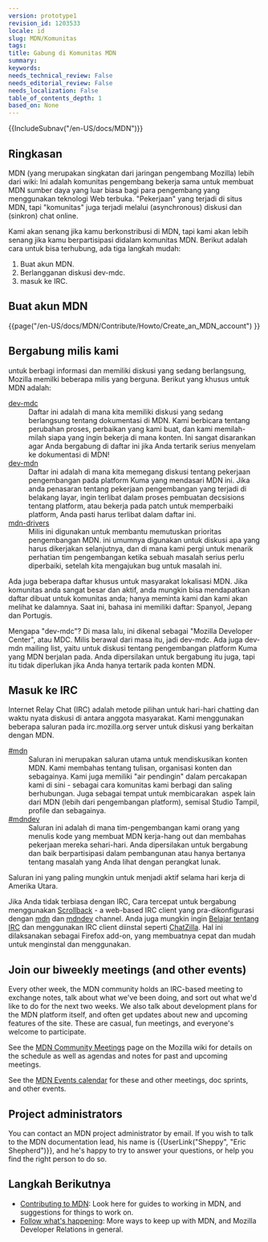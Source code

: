 ```yaml
---
version: prototype1
revision_id: 1203533
locale: id
slug: MDN/Komunitas
tags: 
title: Gabung di Komunitas MDN
summary: 
keywords: 
needs_technical_review: False
needs_editorial_review: False
needs_localization: False
table_of_contents_depth: 1
based_on: None
---
```

<div>{{IncludeSubnav("/en-US/docs/MDN")}}</div>

<h2 id="Ringkasan">Ringkasan</h2>

<div class="summary">
<p><span id="result_box" lang="id"><span class="hps">MDN</span> <span class="atn hps">(</span><span>yang</span> <span class="hps">merupakan singkatan dari</span> <span class="hps">jaringan</span> <span class="hps">pengembang</span> <span class="hps">Mozilla</span><span>)</span> <span class="hps">lebih dari</span> <span class="hps">wiki</span><span>:</span> <span class="hps">Ini adalah</span> <span class="hps">komunitas pengembang</span> <span class="hps">bekerja sama untuk membuat</span> <span class="hps">MDN</span> <span class="hps">sumber daya</span> <span class="hps">yang luar biasa</span> <span class="hps">bagi para pengembang</span> <span class="hps">yang menggunakan</span> <span class="hps">teknologi</span> <span class="hps">Web</span> <span class="hps">terbuka</span><span>.</span> <span class="hps">"Pekerjaan</span><span>"</span> <span class="hps">yang terjadi</span> <span class="hps">di situs</span> <span class="hps">MDN</span><span>,</span> <span class="hps">tapi</span> <span class="atn hps">"</span><span>komunitas</span><span>"</span> <span class="hps">juga</span> <span class="hps">terjadi</span> <span class="hps">melalui</span> <span class="atn hps">(</span><span>asynchronous</span><span>)</span> <span class="hps">diskusi</span> <span class="hps">dan</span> <span class="atn hps">(</span><span>sinkron</span><span>)</span> <span class="hps">chat online</span><span>.</span></span></p>
</div>

<p>Kami akan senang jika kamu berkonstribusi di MDN, tapi kami akan lebih senang jika kamu berpartisipasi didalam komunitas MDN. Berikut adalah cara untuk bisa terhubung, ada tiga langkah mudah:</p>

<ol>
 <li>Buat akun MDN.</li>
 <li>Berlangganan diskusi dev-mdc.</li>
 <li>masuk ke IRC.</li>
</ol>

<h2 id="Buat_akun_MDN">Buat akun MDN</h2>

<p>{{page("/en-US/docs/MDN/Contribute/Howto/Create_an_MDN_account") }}</p>

<h2 id="Bergabung_milis_kami">Bergabung milis kami</h2>

<p>untuk berbagi informasi dan memiliki diskusi yang sedang berlangsung, Mozilla memilki beberapa milis yang berguna. Berikut yang khusus untuk MDN adalah:</p>

<dl>
 <dt><a href="https://lists.mozilla.org/listinfo/dev-mdc">dev-mdc</a></dt>
 <dd><span id="result_box" lang="id"><span class="hps">Daftar ini</span> <span class="hps">adalah di mana</span> <span class="hps">kita memiliki</span> <span class="hps">diskusi yang sedang berlangsung</span> <span class="hps">tentang</span> <span class="hps">dokumentasi di</span> <span class="hps">MDN</span><span>.</span> <span class="hps">Kami</span> <span class="hps">berbicara tentang</span> <span class="hps">perubahan proses</span><span>,</span> <span class="hps">perbaikan</span> <span class="hps">yang kami buat</span><span>,</span> <span class="hps">dan kami</span> <span class="hps">memilah-milah</span> <span class="hps">siapa yang</span> <span class="hps">ingin bekerja</span> <span class="hps">di mana</span> <span class="hps">konten</span><span>.</span> <span class="hps">Ini</span> <span class="hps">sangat disarankan agar Anda</span> <span class="hps">bergabung</span> <span class="hps">di daftar ini jika</span> <span class="hps">Anda tertarik</span> <span class="hps">serius</span> <span class="hps">menyelam ke</span> <span class="hps">dokumentasi di</span> <span class="hps">MDN</span><span>!</span></span></dd>
 <dt><a href="https://lists.mozilla.org/listinfo/dev-mdn">dev-mdn</a></dt>
 <dd>Daftar ini adalah di mana kita memegang diskusi tentang pekerjaan pengembangan pada platform Kuma yang mendasari MDN ini. Jika anda penasaran tentang pekerjaan pengembangan yang terjadi di belakang layar, ingin terlibat dalam proses pembuatan decsisions tentang platform, atau bekerja pada patch untuk memperbaiki platform, Anda pasti harus terlibat dalam daftar ini.</dd>
 <dt><a href="https://lists.mozilla.org/listinfo/mdn-drivers">mdn-drivers</a></dt>
 <dd>Milis ini digunakan untuk membantu memutuskan prioritas pengembangan MDN. ini umumnya digunakan untuk diskusi apa yang harus dikerjakan selanjutnya, dan di mana kami pergi untuk menarik perhatian tim pengembangan ketika sebuah masalah serius perlu diperbaiki, setelah kita mengajukan bug untuk masalah ini.</dd>
</dl>

<p>Ada juga beberapa daftar khusus untuk masyarakat lokalisasi MDN. Jika komunitas anda sangat besar dan aktif, anda mungkin bisa mendapatkan daftar dibuat untuk komunitas anda; hanya meminta kami dan kami akan melihat ke dalamnya. Saat ini, bahasa ini memiliki daftar: Spanyol, Jepang dan Portugis.</p>

<p><span id="result_box" lang="id"><span class="hps">Mengapa</span> <span class="atn hps">"</span><span>dev</span><span class="atn">-</span><span>mdc</span><span>"</span><span>?</span> <span class="hps">Di masa lalu</span><span>,</span> <span class="hps">ini</span> <span class="hps">dikenal sebagai</span> <span class="atn hps">"</span><span>Mozilla</span> <span class="hps">Developer</span> <span class="hps">Center"</span><span>,</span> <span class="hps">atau</span> <span class="hps">MDC</span><span>.</span> <span class="hps">Milis</span> <span class="alt-edited hps">berawal dari</span> <span class="hps">masa itu</span><span>,</span> <span class="hps">jadi</span> <span class="hps">dev</span><span class="atn">-</span><span>mdc</span><span>.</span> <span class="hps">Ada juga</span> <span class="hps">dev</span><span class="atn">-</span><span>mdn</span> <span class="hps">mailing list</span><span>,</span> <span class="hps">yaitu</span> <span class="hps">untuk diskusi</span> <span class="hps">tentang pengembangan</span> <span class="hps">platform</span> <span class="hps">Kuma</span> <span class="hps">yang</span> <span class="hps">MDN</span> <span class="hps">berjalan pada</span><span>.</span> <span class="hps">Anda dipersilakan untuk</span> <span class="hps">bergabung</span> <span class="hps">itu juga,</span> <span class="hps">tapi itu</span> <span class="hps">tidak diperlukan jika</span> <span class="hps">Anda hanya</span> <span class="hps">tertarik pada konten</span> <span class="hps">MDN</span><span>.</span></span></p>

<h2 id="Masuk_ke_IRC">Masuk ke IRC</h2>

<p><span id="result_box" lang="id"><span class="hps">Internet Relay</span> <span class="hps">Chat (IRC</span><span>)</span> <span class="hps">adalah</span> <span class="hps">metode pilihan</span> <span class="hps">untuk hari</span><span>-hari</span> <span class="hps">chatting</span> <span class="hps">dan</span> <span class="alt-edited hps">waktu nyata</span> <span class="hps">diskusi di antara</span> <span class="hps">anggota masyarakat</span><span>.</span> <span class="hps">Kami menggunakan</span> <span class="hps">beberapa saluran</span> <span class="hps">pada</span> <span class="hps">irc.mozilla.org</span> <span class="hps">server untuk</span> <span class="hps">diskusi yang berkaitan dengan</span> <span class="hps">MDN</span><span>.</span></span></p>

<dl>
 <dt><a href="irc://irc.mozilla.org/mdn" title="irc://irc.mozilla.org/mdn">#mdn</a></dt>
 <dd>Saluran ini merupakan saluran utama untuk mendiskusikan konten MDN. Kami membahas tentang tulisan, organisasi konten dan sebagainya. Kami juga memiliki "air pendingin" dalam percakapan kami di sini - sebagai cara komunitas kami berbagi dan saling berhubungan. Juga sebagai tempat untuk membicarakan&nbsp; aspek lain dari MDN (lebih dari pengembangan platform), semisal Studio Tampil, profile dan sebagainya.</dd>
 <dt><a href="irc://irc.mozilla.org/mdndev" title="irc://irc.mozilla.org/mdndev">#mdndev</a></dt>
 <dd><span id="result_box" lang="id" tabindex="-1"><span>Saluran ini</span> <span>adalah</span> <span>di mana</span> <span>tim</span><span>-</span><span>pengembangan</span> <span>kami</span> <span>orang</span> <span>yang</span> <span>menulis kode</span> <span>yang membuat</span> <span>MDN</span> <span>kerja</span><span>-</span><span>hang</span> <span>out</span> <span>dan</span> <span>membahas</span> <span>pekerjaan mereka</span> <span>sehari-</span><span>hari</span><span>.</span> <span>Anda dipersilakan untuk</span> <span>bergabung dan</span> <span>baik</span> <span>berpartisipasi dalam pembangunan</span> <span>atau hanya</span> <span>bertanya tentang</span> <span>masalah</span> <span>yang Anda lihat dengan</span> <span>perangkat lunak</span><span>.</span></span></dd>
</dl>

<p><span id="result_box" lang="id" tabindex="-1"><span>Saluran ini</span> <span>yang paling mungkin</span> <span>untuk menjadi</span> <span>aktif selama</span> <span>hari kerja</span> <span>di Amerika Utara</span></span>.</p>

<p><span class="short_text" id="result_box" lang="id" tabindex="-1"><span>Jika</span> <span>Anda tidak terbiasa</span> <span>dengan</span> <span>IRC</span></span>, Cara tercepat untuk bergabung menggunakan <a href="http://scrollback.io/">Scrollback</a> - a web-based IRC client <span class="short_text" id="result_box" lang="id" tabindex="-1"><span>yang</span> <span>pra</span><span>-</span><span>dikonfigurasi</span> <span>dengan</span></span> <a href="http://scrollback.io/mozdn/">mdn</a> dan <a href="http://scrollback.io/mdndev/">mdndev</a> channel. Anda juga mungkin ingin <a href="http://wiki.mozilla.org/IRC" title="http://wiki.mozilla.org/IRC">Belajar tentang IRC</a> dan <span class="short_text" id="result_box" lang="id" tabindex="-1"><span>menggunakan</span> <span>IRC</span> <span>client</span> <span>diinstal</span> <span>seperti</span></span> <a href="https://addons.mozilla.org/en-US/firefox/addon/chatzilla/" title="https://addons.mozilla.org/en-US/firefox/addon/chatzilla/">ChatZilla</a>. <span class="short_text" id="result_box" lang="id" tabindex="-1"><span>Hal ini</span> <span>dilaksanakan</span> <span>sebagai</span> <span>Firefox add</span><span>-on</span><span>,</span></span> <span id="result_box" lang="id" tabindex="-1"><span>yang membuatnya</span> <span>cepat dan mudah</span> <span>untuk menginstal</span> <span>dan menggunakan</span><span>.</span></span></p>

<h2 id="Join_our_biweekly_meetings_(and_other_events)">Join our biweekly meetings (and other events)</h2>

<p>Every other week, the MDN community holds an IRC-based meeting to exchange notes, talk about what we've been doing, and sort out what we'd like to do for the next two weeks. We also talk about development plans for the MDN platform itself, and often get updates about new and upcoming features of the site. These are casual, fun meetings, and everyone's welcome to participate.</p>

<p>See the <a href="https://wiki.mozilla.org/MDN/Community_meetings" title="https://wiki.mozilla.org/MDN/Community_meetings">MDN Community Meetings</a> page on the Mozilla wiki for details on the schedule as well as agendas and notes for past and upcoming meetings.</p>

<p>See the <a href="https://mail.mozilla.com/home/publiccalendar@mozilla.com/MDN_Events.html">MDN Events calendar</a> for these and other meetings, doc sprints, and other events.</p>

<h2 id="Project_administrators">Project administrators</h2>

<p>You can contact an MDN project administrator by email. If you wish to talk to the MDN documentation lead, his name is {{UserLink("Sheppy", "Eric Shepherd")}}, and he's happy to try to answer your questions, or help you find the right person to do so.</p>

<h2 id="Next_steps">Langkah Berikutnya</h2>

<ul>
 <li><a href="/en-US/docs/Project:MDN/Contributing" title="/en-US/docs/Project:MDN/Contributing">Contributing to MDN</a>: Look here for guides to working in MDN, and suggestions for things to work on.</li>
 <li><a href="/en-US/docs/Project:MDN/Contributing/Follow_what_s_happening" title="/en-US/docs/Project:MDN/Contributing/Follow_what_s_happening">Follow what's happening</a>: More ways to keep up with MDN, and Mozilla Developer Relations in general.&nbsp;&nbsp;&nbsp;&nbsp;</li>
</ul>

